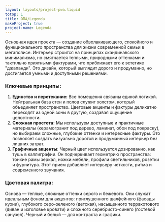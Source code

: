 ```yaml
---
layout: layouts/project-pwa.liquid
totop: 1
title: ОПА/Legenda
makeProject: true
project-name: Legenda
---
```

Основная идея проекта — создание обволакивающего, спокойного и функционального пространства для жизни современной семьи в мегаполисе. Интерьер строится на принципах скандинавского минимализма, но смягчается теплыми, природными оттенками и тактильно приятными фактурами, что приближает его к эстетике "джапанди". Это дизайн, который выглядит дорого и продуманно, но достигается умными и доступными решениями.

### Ключевые принципы:

1.  **Единство и перетекание:** Все помещения связаны единой логикой. Нейтральная база стен и полов служит холстом, который объединяет пространство. Цветовые акценты и фактуры деликатно переходят из одной зоны в другую, создавая ощущение целостности.
2.  **Сложная простота:** Мы используем доступные и практичные материалы (керамогранит под дерево, ламинат, обои под покраску), но выбираем сложные, глубокие оттенки и интересные фактуры. Это позволяет создать визуально дорогой и продуманный интерьер без лишних затрат.
3.  **Графичные акценты:** Черный цвет используется дозированно, как тушь в каллиграфии. Он подчеркивает геометрию пространства: тонкие рамы зеркал, ножки мебели, профили светильников, розетки и фурнитура. Этот прием добавляет интерьеру четкости, ритма и современного звучания.

### Цветовая палитра:

Основа — теплые, сложные оттенки серого и бежевого. Они служат идеальным фоном для акцентов: приглушенного шалфейного (фасады кухни), глубокого серо-зеленого (детская), насыщенного терракотового (диван и изголовье кровати) и сложного серебристо-синего (гостевой санузел). Черный и белый — для контраста и графики.